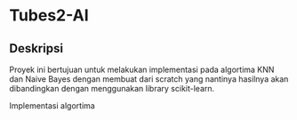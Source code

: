 # Tubes2-AI

## Deskripsi
Proyek ini bertujuan untuk melakukan implementasi pada algortima KNN dan Naive Bayes dengan membuat dari scratch yang nantinya hasilnya akan dibandingkan dengan menggunakan library scikit-learn. 

Implementasi algortima 
